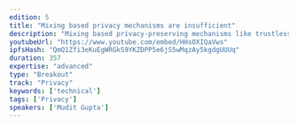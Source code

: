 ```yaml
---
edition: 5
title: "Mixing based privacy mechanisms are insufficient"
description: "Mixing based privacy-preserving mechanisms like trustless coinjoin used by Wasabi wallet and ring signatures used by Monero are noble and might work for the average Joe, but they don't provide privacy required for mission-critical things. The talk will briefly cover some of the attack vectors against such mechanisms and provide tips on improving your privacy within such systems."
youtubeUrl: "https://www.youtube.com/embed/HHsOXIQaVws"
ipfsHash: "QmQ1Zfi3eKuEgWRGkS9YKZDPP5e6jS5wMqzAy5kgdgUUUq"
duration: 357
expertise: "advanced"
type: "Breakout"
track: "Privacy"
keywords: ['technical']
tags: ['Privacy']
speakers: ['Mudit Gupta']
---
```

